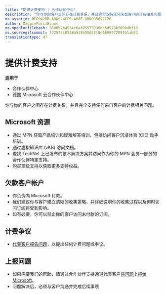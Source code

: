 ```yaml
---
title: "提供计费支持 | 合作伙伴中心"
description: "你与你的客户之间存在计费关系，并且完全支持任何来自客户的计费相关问题。"
ms.assetid: DE0942BB-A0D0-4CF9-A60E-0BD095692C26
author: MaggiePucciEvans
ms.openlocfilehash: 3806b7b4934c0af85573936dc6d978bf09bdbf18
ms.sourcegitcommit: 772577c0538a5d5b05d45f0e669697209761ab03
translationtype: HT
---
```

# <a name="provide-billing-support"></a>提供计费支持

**适用于**

-  合作伙伴中心
-  德国 Microsoft 云合作伙伴中心

你与你的客户之间存在计费关系，并且完全支持任何来自客户的计费相关问题。

## <a href="" id="microsoftresources"></a>Microsoft 资源


-   通过 MPN 获取产品培训和疑难解答培训，包括访问客户沉浸体验 (CIE) 动手培训。
-   通过虚拟知识库 (vKB) 访问文档。
-   查找 TechNet 上已发布的技术解决方案并访问作为你的 MPN 会员一部分的合作伙伴特定支持。
-   购买顶级支持以获取更多支持权益。

## <a href="" id="delinquentcustomeraccounts"></a>欠款客户帐户


-   你负责向 Microsoft 付款。
-   我们建议你与客户建立清晰的收集策略，并详细说明你的收集过程以及何时访问订阅将受到影响。
-   如有必要，你可以禁止你的客户访问未付款的订阅。

## <a href="" id="billingdisputes"></a>计费争议


-   [代表客户报告问题](report-problems-on-behalf-of-a-customer.md)，以提出任何计费问题或争议。

## <a href="" id="escalatingissues"></a>上报问题


-   如果需要我们的帮助，请通过合作伙伴支持通道代表客户[将问题上报给 Microsoft](escalate-problems-to-microsoft.md)。
-   问题解决后，必须与客户沟通并完成后续事项

 

 



